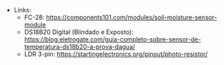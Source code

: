 - Links:
  - FC-28: https://components101.com/modules/soil-moisture-sensor-module
  - DS18B20 Digital (Blindado e Exposto): https://blog.eletrogate.com/guia-completo-sobre-sensor-de-temperatura-ds18b20-a-prova-dagua/
  - LDR 3-pin: https://startingelectronics.org/pinout/photo-resistor/
